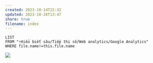 ```yaml
---
created: 2023-10-14T22:32
updated: 2023-10-26T13:47
share: true
filename: index
---
```

```dataview
LIST
FROM "⚡Hiểu biết sâu/Tiếp thị số/Web analytics/Google Analytics" 
WHERE file.name!=this.file.name
```
![](https://youtu.be/S2_IkFRieM0?si=-ORjgxbYdzuegQN4) 